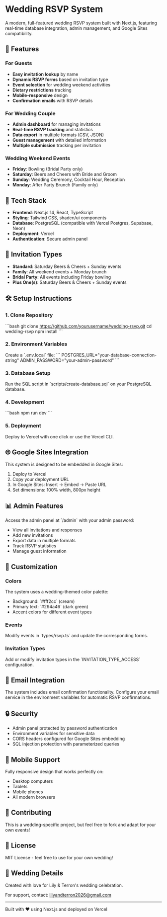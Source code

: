 # Wedding RSVP System

A modern, full-featured wedding RSVP system built with Next.js, featuring real-time database integration, admin management, and Google Sites compatibility.

## 🌟 Features

### For Guests
- **Easy invitation lookup** by name
- **Dynamic RSVP forms** based on invitation type
- **Event selection** for wedding weekend activities
- **Dietary restrictions** tracking
- **Mobile-responsive** design
- **Confirmation emails** with RSVP details

### For Wedding Couple
- **Admin dashboard** for managing invitations
- **Real-time RSVP tracking** and statistics
- **Data export** in multiple formats (CSV, JSON)
- **Guest management** with detailed information
- **Multiple submission** tracking per invitation

### Wedding Weekend Events
- **Friday**: Bowling (Bridal Party only)
- **Saturday**: Beers and Cheers with Bride and Groom
- **Sunday**: Wedding Ceremony, Cocktail Hour, Reception
- **Monday**: After Party Brunch (Family only)

## 🚀 Tech Stack

- **Frontend**: Next.js 14, React, TypeScript
- **Styling**: Tailwind CSS, shadcn/ui components
- **Database**: PostgreSQL (compatible with Vercel Postgres, Supabase, Neon)
- **Deployment**: Vercel
- **Authentication**: Secure admin panel

## 📱 Invitation Types

- **Standard**: Saturday Beers & Cheers + Sunday events
- **Family**: All weekend events + Monday brunch
- **Bridal Party**: All events including Friday bowling
- **Plus One(s)**: Saturday Beers & Cheers + Sunday events

## 🛠️ Setup Instructions

### 1. Clone Repository
\`\`\`bash
git clone https://github.com/yourusername/wedding-rsvp.git
cd wedding-rsvp
npm install
\`\`\`

### 2. Environment Variables
Create a \`.env.local\` file:
\`\`\`
POSTGRES_URL="your-database-connection-string"
ADMIN_PASSWORD="your-admin-password"
\`\`\`

### 3. Database Setup
Run the SQL script in \`scripts/create-database.sql\` on your PostgreSQL database.

### 4. Development
\`\`\`bash
npm run dev
\`\`\`

### 5. Deployment
Deploy to Vercel with one click or use the Vercel CLI.

## 🌐 Google Sites Integration

This system is designed to be embedded in Google Sites:

1. Deploy to Vercel
2. Copy your deployment URL
3. In Google Sites: Insert → Embed → Paste URL
4. Set dimensions: 100% width, 800px height

## 📊 Admin Features

Access the admin panel at \`/admin\` with your admin password:

- View all invitations and responses
- Add new invitations
- Export data in multiple formats
- Track RSVP statistics
- Manage guest information

## 🎨 Customization

### Colors
The system uses a wedding-themed color palette:
- Background: \`#fff2cc\` (cream)
- Primary text: \`#294a46\` (dark green)
- Accent colors for different event types

### Events
Modify events in \`types/rsvp.ts\` and update the corresponding forms.

### Invitation Types
Add or modify invitation types in the \`INVITATION_TYPE_ACCESS\` configuration.

## 📧 Email Integration

The system includes email confirmation functionality. Configure your email service in the environment variables for automatic RSVP confirmations.

## 🔒 Security

- Admin panel protected by password authentication
- Environment variables for sensitive data
- CORS headers configured for Google Sites embedding
- SQL injection protection with parameterized queries

## 📱 Mobile Support

Fully responsive design that works perfectly on:
- Desktop computers
- Tablets
- Mobile phones
- All modern browsers

## 🤝 Contributing

This is a wedding-specific project, but feel free to fork and adapt for your own events!

## 📄 License

MIT License - feel free to use for your own wedding!

## 💝 Wedding Details

Created with love for Lily & Terron's wedding celebration.

For support, contact: lilyandterron2026@gmail.com

---

Built with ❤️ using Next.js and deployed on Vercel
